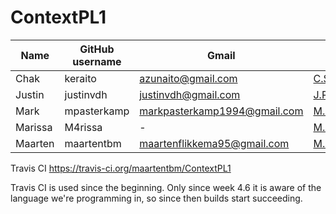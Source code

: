 # ContextPL1
| Name	| GitHub username | Gmail | TU-mail | pref-mail |
| ----- | --------------- | ----- | ------- | --------- |
| Chak	| keraito | azunaito@gmail.com | C.S.Yu@student.tudelft.nl | keraito@hotmail.com |
| Justin | justinvdh | justinvdh@gmail.com | J.R.T.E.vanderHout@student.tudelft.nl | justinvdh@gmail.com |
| Mark | mpasterkamp | markpasterkamp1994@gmail.com | M.Pasterkamp@student.tudelft.nl | markpasterkamp@hotmail.com |
| Marissa | M4rissa | - | M.M.vanderWel@student.tudelft.nl | mariswel@hotmail.com |
| Maarten | maartentbm | maartenflikkema95@gmail.com | M.H.Flikkema@student.tudelft.nl | maartenflikkema@hotmail.com |

Travis CI
https://travis-ci.org/maartentbm/ContextPL1

Travis CI is used since the beginning. Only since week 4.6 it is aware of the language we're programming in, so since then builds start succeeding.

